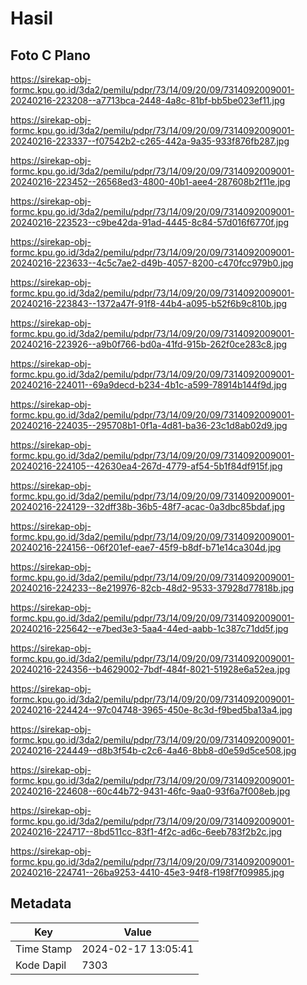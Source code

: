 # Hasil

## Foto C Plano

https://sirekap-obj-formc.kpu.go.id/3da2/pemilu/pdpr/73/14/09/20/09/7314092009001-20240216-223208--a7713bca-2448-4a8c-81bf-bb5be023ef11.jpg

https://sirekap-obj-formc.kpu.go.id/3da2/pemilu/pdpr/73/14/09/20/09/7314092009001-20240216-223337--f07542b2-c265-442a-9a35-933f876fb287.jpg

https://sirekap-obj-formc.kpu.go.id/3da2/pemilu/pdpr/73/14/09/20/09/7314092009001-20240216-223452--26568ed3-4800-40b1-aee4-287608b2f11e.jpg

https://sirekap-obj-formc.kpu.go.id/3da2/pemilu/pdpr/73/14/09/20/09/7314092009001-20240216-223523--c9be42da-91ad-4445-8c84-57d016f6770f.jpg

https://sirekap-obj-formc.kpu.go.id/3da2/pemilu/pdpr/73/14/09/20/09/7314092009001-20240216-223633--4c5c7ae2-d49b-4057-8200-c470fcc979b0.jpg

https://sirekap-obj-formc.kpu.go.id/3da2/pemilu/pdpr/73/14/09/20/09/7314092009001-20240216-223843--1372a47f-91f8-44b4-a095-b52f6b9c810b.jpg

https://sirekap-obj-formc.kpu.go.id/3da2/pemilu/pdpr/73/14/09/20/09/7314092009001-20240216-223926--a9b0f766-bd0a-41fd-915b-262f0ce283c8.jpg

https://sirekap-obj-formc.kpu.go.id/3da2/pemilu/pdpr/73/14/09/20/09/7314092009001-20240216-224011--69a9decd-b234-4b1c-a599-78914b144f9d.jpg

https://sirekap-obj-formc.kpu.go.id/3da2/pemilu/pdpr/73/14/09/20/09/7314092009001-20240216-224035--295708b1-0f1a-4d81-ba36-23c1d8ab02d9.jpg

https://sirekap-obj-formc.kpu.go.id/3da2/pemilu/pdpr/73/14/09/20/09/7314092009001-20240216-224105--42630ea4-267d-4779-af54-5b1f84df915f.jpg

https://sirekap-obj-formc.kpu.go.id/3da2/pemilu/pdpr/73/14/09/20/09/7314092009001-20240216-224129--32dff38b-36b5-48f7-acac-0a3dbc85bdaf.jpg

https://sirekap-obj-formc.kpu.go.id/3da2/pemilu/pdpr/73/14/09/20/09/7314092009001-20240216-224156--06f201ef-eae7-45f9-b8df-b71e14ca304d.jpg

https://sirekap-obj-formc.kpu.go.id/3da2/pemilu/pdpr/73/14/09/20/09/7314092009001-20240216-224233--8e219976-82cb-48d2-9533-37928d77818b.jpg

https://sirekap-obj-formc.kpu.go.id/3da2/pemilu/pdpr/73/14/09/20/09/7314092009001-20240216-225642--e7bed3e3-5aa4-44ed-aabb-1c387c71dd5f.jpg

https://sirekap-obj-formc.kpu.go.id/3da2/pemilu/pdpr/73/14/09/20/09/7314092009001-20240216-224356--b4629002-7bdf-484f-8021-51928e6a52ea.jpg

https://sirekap-obj-formc.kpu.go.id/3da2/pemilu/pdpr/73/14/09/20/09/7314092009001-20240216-224424--97c04748-3965-450e-8c3d-f9bed5ba13a4.jpg

https://sirekap-obj-formc.kpu.go.id/3da2/pemilu/pdpr/73/14/09/20/09/7314092009001-20240216-224449--d8b3f54b-c2c6-4a46-8bb8-d0e59d5ce508.jpg

https://sirekap-obj-formc.kpu.go.id/3da2/pemilu/pdpr/73/14/09/20/09/7314092009001-20240216-224608--60c44b72-9431-46fc-9aa0-93f6a7f008eb.jpg

https://sirekap-obj-formc.kpu.go.id/3da2/pemilu/pdpr/73/14/09/20/09/7314092009001-20240216-224717--8bd511cc-83f1-4f2c-ad6c-6eeb783f2b2c.jpg

https://sirekap-obj-formc.kpu.go.id/3da2/pemilu/pdpr/73/14/09/20/09/7314092009001-20240216-224741--26ba9253-4410-45e3-94f8-f198f7f09985.jpg


## Metadata

| Key        | Value               |
| ---------- | ------------------- |
| Time Stamp | 2024-02-17 13:05:41 |
| Kode Dapil | 7303                |



